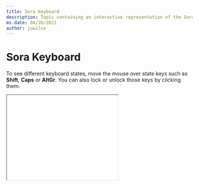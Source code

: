 ```yaml
--- 
title: Sora Keyboard 
description: Topic containing an interactive representation of the Sora Keyboard 
ms.date: 04/26/2021 
author: jowilco 
--- 
```

 
# Sora Keyboard 
 
To see different keyboard states, move the mouse over state keys such as **Shift**, **Caps** or **AltGr**. You can also lock or unlock those keys by clicking them. 
 
<iframe src="kbdsora.html" height="230"></iframe> 

